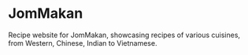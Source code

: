 # JomMakan
Recipe website for JomMakan, showcasing recipes of various cuisines, from Western, Chinese, Indian to Vietnamese. 
